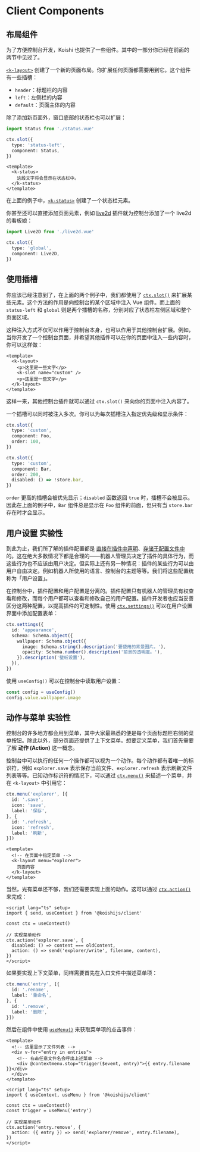 # Client Components

## 布局组件

为了方便控制台开发，Koishi 也提供了一些组件。其中的一部分你已经在前面的两节中见过了。

[`<k-layout>`](../../api/console/component.md#k-layout) 创建了一个新的页面布局。你扩展任何页面都需要用到它。这个组件有一些插槽：

- `header`：标题栏的内容
- `left`：左侧栏的内容
- `default`：页面主体的内容

除了添加新页面外，窗口底部的状态栏也可以扩展：

```ts client/index.ts
import Status from './status.vue'

ctx.slot({
  type: 'status-left',
  component: Status,
})
```

```vue client/status.vue
<template>
  <k-status>
    这段文字将会显示在状态栏中。
  </k-status>
</template>
```

在上面的例子中，[`<k-status>`](../../api/console/component.md#k-status) 创建了一个状态栏元素。

你甚至还可以直接添加页面元素，例如 [live2d](https://github.com/koishijs/koishi-plugin-live2d) 插件就为控制台添加了一个 live2d 的看板娘：

```ts client/index.ts
import Live2D from './live2d.vue'

ctx.slot({
  type: 'global',
  component: Live2D,
})
```

## 使用插槽

你应该已经注意到了，在上面的两个例子中，我们都使用了 [`ctx.slot()`](../../api/console/context.md#ctx-slot) 来扩展某些元素。这个方法的作用是向控制台的某个区域中注入 Vue 组件。而上面的 `status-left` 和 `global` 则是两个插槽的名称，分别对应了状态栏左侧区域和整个页面区域。

这种注入方式不仅可以作用于控制台本身，也可以作用于其他控制台扩展。例如，当你开发了一个控制台页面，并希望其他插件可以在你的页面中注入一些内容时，你可以这样做：

```vue
<template>
  <k-layout>
    <p>这里是一些文字</p>
    <k-slot name="custom" />
    <p>这里是一些文字</p>
  </k-layout>
</template>
```

这样一来，其他控制台插件就可以通过 `ctx.slot()` 来向你的页面中注入内容了。

一个插槽可以同时被注入多次。你可以为每次插槽注入指定优先级和显示条件：

```ts
ctx.slot({
  type: 'custom',
  component: Foo,
  order: 100,
})

ctx.slot({
  type: 'custom',
  component: Bar,
  order: 200,
  disabled: () => !store.bar,
})
```

`order` 更高的插槽会被优先显示；`disabled` 函数返回 `true` 时，插槽不会被显示。因此在上面的例子中，`Bar` 组件总是显示在 `Foo` 组件的前面，但只有当 `store.bar` 存在时才会显示。

## 用户设置 <badge type="warning">实验性</badge>

到此为止，我们所了解的插件配置都是 [直接在插件中声明](../plugin/schema.md)、[存储于配置文件中](../develop/config.md) 的。这在绝大多数情况下都是合理的——机器人管理员决定了插件的具体行为，而这些行为也不应该由用户决定。但实际上还有另一种情况：插件的某些行为可以由用户自由决定。例如机器人所使用的语言、控制台的主题等等。我们将这些配置统称为「用户设置」。

在控制台中，插件配置和用户配置是分离的。插件配置只有机器人的管理员有权查看和修改，而每个用户都可以查看和修改自己的用户配置。插件开发者也应当妥善区分这两种配置，以提高插件的可定制性。使用 [`ctx.settings()`](../../api/console/context.md#ctx-settings) 可以在用户设置界面中添加配置表单：

```ts client/index.ts
ctx.settings({
  id: 'appearance',
  schema: Schema.object({
    wallpaper: Schema.object({
      image: Schema.string().description('要使用的背景图片。'),
      opacity: Schema.number().description('前景的透明度。'),
    }).description('壁纸设置'),
  }),
})
```

使用 `useConfig()` 可以在控制台中读取用户设置：

```ts
const config = useConfig()
config.value.wallpaper.image
```

## 动作与菜单 <badge type="warning">实验性</badge>

控制台的许多地方都会用到菜单，其中大家最熟悉的便是每个页面标题栏右侧的菜单按钮。除此以外，部分页面还提供了上下文菜单。想要定义菜单，我们首先需要了解 **动作 (Action)** 这一概念。

控制台中可以执行的任何一个操作都可以视为一个动作。每个动作都有着唯一的标识符，例如 `explorer.save` 表示保存当前文件、`explorer.refresh` 表示刷新文件列表等等。已知动作标识符的情况下，可以通过 [`ctx.menu()`](../../api/console/context.md#ctx-menu) 来描述一个菜单，并在 `<k-layout>` 中引用它：

```ts client/index.ts
ctx.menu('explorer', [{
  id: '.save',
  icon: 'save',
  label: '保存',
}, {
  id: '.refresh',
  icon: 'refresh',
  label: '刷新',
}])
```

```vue page.vue
<template>
  <!-- 在页面中指定菜单 -->
  <k-layout menu="explorer">
    页面内容
  </k-layout>
</template>
```

当然，光有菜单还不够，我们还需要实现上面的动作。这可以通过 [`ctx.action()`](../../api/console/context.md#ctx-action) 来完成：

```vue
<script lang="ts" setup>
import { send, useContext } from '@koishijs/client'

const ctx = useContext()

// 实现菜单动作
ctx.action('explorer.save', {
  disabled: () => content === oldContent,
  action: () => send('explorer/write', filename, content),
})
</script>
```

如果要实现上下文菜单，同样需要首先在入口文件中描述菜单项：

```ts client/index.ts
ctx.menu('entry', [{
  id: '.rename',
  label: '重命名',
}, {
  id: '.remove',
  label: '删除',
}])
```

然后在组件中使用 [`useMenu()`](../../api/console/composition.md#usemenu) 来获取菜单项的点击事件：

```vue
<template>
  <!-- 这里显示了文件列表 -->
  <div v-for="entry in entries">
    <!-- 右击任意文件名会呼出上述菜单 -->
    <div @contextmenu.stop="trigger($event, entry)">{{ entry.filename }}</div>
  </div>
</template>

<script lang="ts" setup>
import { useContext, useMenu } from '@koishijs/client'

const ctx = useContext()
const trigger = useMenu('entry')

// 实现菜单动作
ctx.action('entry.remove', {
  action: ({ entry }) => send('explorer/remove', entry.filename),
})
</script>
```
